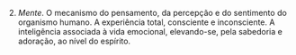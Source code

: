 2. *Mente*. O mecanismo do pensamento, da percepção e do sentimento do organismo humano. A experiência total, consciente e inconsciente. A inteligência associada à vida emocional, elevando-se, pela sabedoria e adoração, ao nível do espírito.
